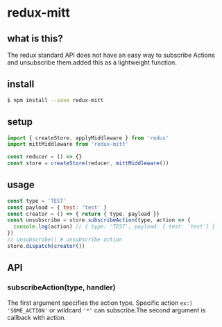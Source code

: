 # redux-mitt

## what is this?

The redux standard API does not have an easy way to subscribe Actions and unsubscribe them.added this as a lightweight function.

## install

```sh
$ npm install --save redux-mitt
```

## setup

```javascript
import { createStore, applyMiddleware } from 'redux'
import mittMiddleware from 'redux-mitt'

const reducer = () => {}
const store = createStore(reducer, mittMiddleware())
```
## usage

```javascript
const type = 'TEST'
const payload = { test: 'test' }
const creator = () => { return { type, payload }}
const unsubscribe = store.subscribeAction(type, action => {
  console.log(action) // { type: 'TEST', payload: { test: 'test'} }
})
// unsubscribe() # unsubscribe action
store.dispatch(creator())
```

## API

### subscribeAction(type, handler)

The first argument specifies the action type. Specific action `ex:) 'SOME_ACTION'` or wildcard `'*'` can subscribe.The second argument is callback with action.
